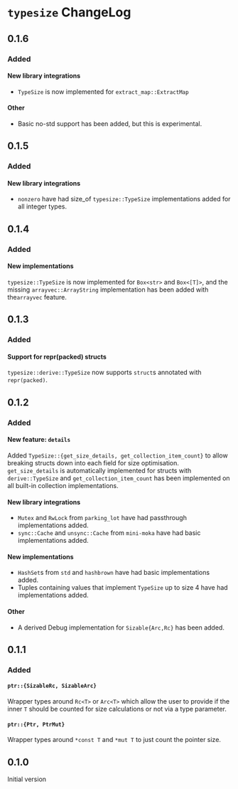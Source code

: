 # `typesize` ChangeLog

## 0.1.6

### Added

#### New library integrations

- `TypeSize` is now implemented for `extract_map::ExtractMap`

#### Other

- Basic no-std support has been added, but this is experimental.

## 0.1.5

### Added

#### New library integrations

- `nonzero` have had size_of `typesize::TypeSize` implementations added for all integer types.

## 0.1.4

### Added

#### New implementations

`typesize::TypeSize` is now implemented for `Box<str>` and `Box<[T]>`, and the missing
`arrayvec::ArrayString` implementation has been added with the`arrayvec` feature.

## 0.1.3

### Added

#### Support for repr(packed) structs

`typesize::derive::TypeSize` now supports `struct`s annotated with `repr(packed)`.

## 0.1.2

### Added

#### New feature: `details`

Added `TypeSize::{get_size_details, get_collection_item_count}` to allow breaking structs down into each field for size optimisation. `get_size_details` is automatically implemented for structs with `derive::TypeSize` and `get_collection_item_count` has been implemented on all built-in collection implementations.

#### New library integrations

- `Mutex` and `RwLock` from `parking_lot` have had passthrough implementations added.
- `sync::Cache` and `unsync::Cache` from `mini-moka` have had basic implementations added.

#### New implementations

- `HashSet`s from `std` and `hashbrown` have had basic implementations added.
- Tuples containing values that implement `TypeSize` up to size 4 have had implementations added.

#### Other

- A derived Debug implementation for `Sizable{Arc,Rc}` has been added.

## 0.1.1

### Added

#### `ptr::{SizableRc, SizableArc}`

Wrapper types around `Rc<T>` or `Arc<T>` which allow the user to provide if the inner `T`
should be counted for size calculations or not via a type parameter.

#### `ptr::{Ptr, PtrMut}`

Wrapper types around `*const T` and `*mut T` to just count the pointer size.

## 0.1.0

Initial version
